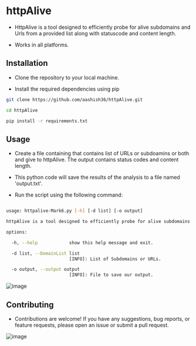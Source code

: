 # httpAlive

- HttpAlive is a  tool designed to efficiently probe for alive subdomains and Urls  from a provided list along with statuscode and content length. 
  
-  Works in all platforms.

## Installation

- Clone the repository to your local machine.
  
- Install the required dependencies using pip


```bash
git clone https://github.com/aashish36/httpAlive.git

cd httpAlive

pip install -r requirements.txt

```

## Usage

- Create a file containing that contains list of URLs or subdoamins or both and give to httpAlive. The output contains status codes and content length.

- This python code will save the results of the analysis to a file named 'output.txt'.

- Run the script using the following command: 

``` bash

usage: httpalive-Mark6.py [-h] [-d list] [-o output]

httpAlive is a tool designed to efficiently probe for alive subdomains and Urls from a provided list.

options:

  -h, --help            show this help message and exit.

  -d list, --DomainList list
                        [INFO]: List of Subdomains or URLs.

  -o output, --output output
                        [INFO]: File to save our output.

```



![image](https://github.com/aashish36/JSScanner/assets/65489287/22a4a22d-6941-4448-958a-22d8671dff51)


## Contributing

- Contributions are welcome! If you have any suggestions, bug reports, or feature requests, please open an issue or submit a pull request.

![image](https://github.com/aashish36/JSScanner/assets/65489287/70f7e3a8-e95f-429b-9433-89087daad721)

